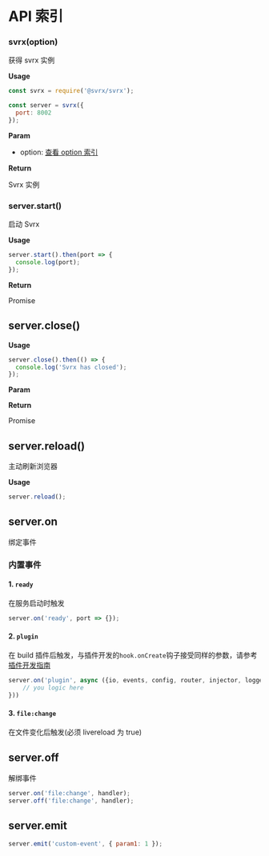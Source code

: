 # API 索引

### svrx(option)

获得 svrx 实例

**Usage**

```js
const svrx = require('@svrx/svrx');

const server = svrx({
  port: 8002
});
```

**Param**

- option: [查看 option 索引](./option.md)

**Return**

Svrx 实例

### server.start()

启动 Svrx

**Usage**

```js
server.start().then(port => {
  console.log(port);
});
```

**Return**

Promise

## server.close()

**Usage**

```js
server.close().then(() => {
  console.log('Svrx has closed');
});
```

**Param**

**Return**

Promise

## server.reload()

主动刷新浏览器

**Usage**

```js
server.reload();
```

## server.on

绑定事件

### 内置事件

#### 1. `ready`

在服务启动时触发

```js
server.on('ready', port => {});
```

#### 2. `plugin`

在 build 插件后触发，与插件开发的`hook.onCreate`钩子接受同样的参数，请参考[插件开发指南](../contribute/plugin.md)

```js
server.on('plugin', async ({io, events, config, router, injector, logger, middleware }=>{
    // you logic here
}))
```

#### 3. `file:change`

在文件变化后触发(必须 livereload 为 true)

## server.off

解绑事件

```js
server.on('file:change', handler);
server.off('file:change', handler);
```

## server.emit

```js
server.emit('custom-event', { param1: 1 });
```

